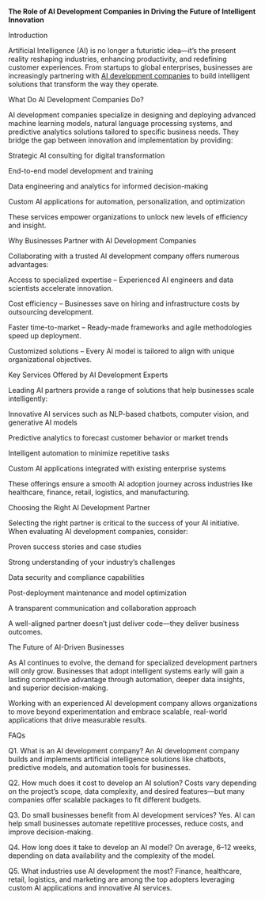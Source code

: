 **The Role of AI Development Companies in Driving the Future of Intelligent Innovation**

Introduction

Artificial Intelligence (AI) is no longer a futuristic idea—it’s the present reality reshaping industries, enhancing productivity, and redefining customer experiences. From startups to global enterprises, businesses are increasingly partnering with [AI development companies]([url](https://resurs.ai/))
 to build intelligent solutions that transform the way they operate.

What Do AI Development Companies Do?

AI development companies specialize in designing and deploying advanced machine learning models, natural language processing systems, and predictive analytics solutions tailored to specific business needs. They bridge the gap between innovation and implementation by providing:

Strategic AI consulting for digital transformation

End-to-end model development and training

Data engineering and analytics for informed decision-making

Custom AI applications for automation, personalization, and optimization

These services empower organizations to unlock new levels of efficiency and insight.

Why Businesses Partner with AI Development Companies

Collaborating with a trusted AI development company
 offers numerous advantages:

Access to specialized expertise – Experienced AI engineers and data scientists accelerate innovation.

Cost efficiency – Businesses save on hiring and infrastructure costs by outsourcing development.

Faster time-to-market – Ready-made frameworks and agile methodologies speed up deployment.

Customized solutions – Every AI model is tailored to align with unique organizational objectives.

Key Services Offered by AI Development Experts

Leading AI partners provide a range of solutions that help businesses scale intelligently:

Innovative AI services such as NLP-based chatbots, computer vision, and generative AI models

Predictive analytics to forecast customer behavior or market trends

Intelligent automation to minimize repetitive tasks

Custom AI applications integrated with existing enterprise systems

These offerings ensure a smooth AI adoption journey across industries like healthcare, finance, retail, logistics, and manufacturing.

Choosing the Right AI Development Partner

Selecting the right partner is critical to the success of your AI initiative. When evaluating AI development companies, consider:

Proven success stories and case studies

Strong understanding of your industry’s challenges

Data security and compliance capabilities

Post-deployment maintenance and model optimization

A transparent communication and collaboration approach

A well-aligned partner doesn’t just deliver code—they deliver business outcomes.

The Future of AI-Driven Businesses

As AI continues to evolve, the demand for specialized development partners will only grow. Businesses that adopt intelligent systems early will gain a lasting competitive advantage through automation, deeper data insights, and superior decision-making.

Working with an experienced AI development company
 allows organizations to move beyond experimentation and embrace scalable, real-world applications that drive measurable results.

FAQs

Q1. What is an AI development company?
An AI development company builds and implements artificial intelligence solutions like chatbots, predictive models, and automation tools for businesses.

Q2. How much does it cost to develop an AI solution?
Costs vary depending on the project’s scope, data complexity, and desired features—but many companies offer scalable packages to fit different budgets.

Q3. Do small businesses benefit from AI development services?
Yes. AI can help small businesses automate repetitive processes, reduce costs, and improve decision-making.

Q4. How long does it take to develop an AI model?
On average, 6–12 weeks, depending on data availability and the complexity of the model.

Q5. What industries use AI development the most?
Finance, healthcare, retail, logistics, and marketing are among the top adopters leveraging custom AI applications and innovative AI services.
